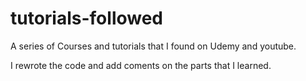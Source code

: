 # tutorials-followed
A series of Courses and tutorials that I found on Udemy and youtube.

I rewrote the code and add coments on the parts that I learned.
